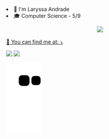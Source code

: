 <p align="center"> 
  <li>👋 I'm Laryssa Andrade
  <li>🎓 Computer Science - 5/9
</p>

<div align="center">
  <a href="https://github.com/AndradeLaryssa">
  <img height="180em" src="https://github-readme-stats.vercel.app/api?username=AndradeLaryssa&show_icons=true&theme=dracula&include_all_commits=true&count_private=true"/>
</div>


</div>


</div>
        
<p align="left">
  💌 You can find me at: ⤵️
</p>

  <a href="#" alt="Linkedin">
  <img src="https://img.shields.io/badge/-Linkedin-0e76a8?style=flat-square&logo=Linkedin&logoColor=white&link=https://www.linkedin.com/in/laryssa-andrade-2a6b28210/" /></a>
  
  <a href="#" alt="Instagram">
  <img src="https://img.shields.io/badge/-Instagram-DF0174?style=flat-square&labelColor=DF0174&logo=instagram&logoColor=white&link=https://www.instagram.com/_lalyandrade/"/></a>
</p>  

![Snake animation](https://github.com/rafaballerini/rafaballerini/blob/output/github-contribution-grid-snake.svg)
 
</div>
